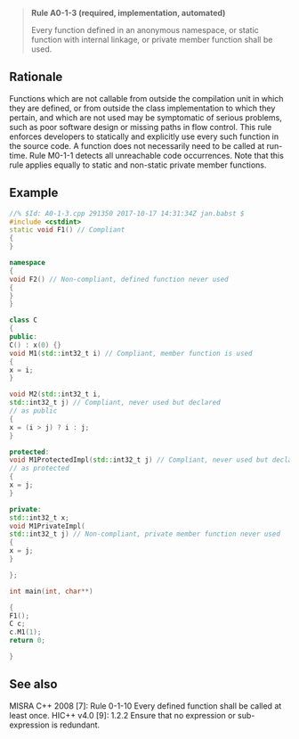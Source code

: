 > **Rule A0-1-3 (required, implementation, automated)**
>
> Every function defined in an anonymous namespace, or static function
> with internal linkage, or private member function shall be used.

## Rationale

Functions which are not callable from outside the compilation unit in which they are
defined, or from outside the class implementation to which they pertain, and which
are not used may be symptomatic of serious problems, such as poor software design
or missing paths in flow control.
This rule enforces developers to statically and explicitly use every such function in
the source code. A function does not necessarily need to be called at run-time. Rule
M0-1-1 detects all unreachable code occurrences.
Note that this rule applies equally to static and non-static private member functions.

## Example

```cpp
//% $Id: A0-1-3.cpp 291350 2017-10-17 14:31:34Z jan.babst $
#include <cstdint>
static void F1() // Compliant
{
}

namespace
{
void F2() // Non-compliant, defined function never used
{
}
}

class C
{
public:
C() : x(0) {}
void M1(std::int32_t i) // Compliant, member function is used
{
x = i;
}

void M2(std::int32_t i,
std::int32_t j) // Compliant, never used but declared
// as public
{
x = (i > j) ? i : j;
}

protected:
void M1ProtectedImpl(std::int32_t j) // Compliant, never used but declared
// as protected
{
x = j;
}

private:
std::int32_t x;
void M1PrivateImpl(
std::int32_t j) // Non-compliant, private member function never used
{
x = j;
}

};

int main(int, char**)

{
F1();
C c;
c.M1(1);
return 0;

}

```

## See also

MISRA C++ 2008 [7]: Rule 0-1-10 Every defined function shall be called at least
once.
HIC++ v4.0 [9]: 1.2.2 Ensure that no expression or sub-expression is redundant.
